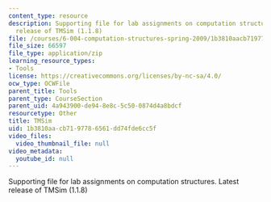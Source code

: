 ```yaml
---
content_type: resource
description: Supporting file for lab assignments on computation structures. Latest
  release of TMSim (1.1.8)
file: /courses/6-004-computation-structures-spring-2009/1b3810aacb7197786561dd74fde6cc5f_tmsim.jar
file_size: 66597
file_type: application/zip
learning_resource_types:
- Tools
license: https://creativecommons.org/licenses/by-nc-sa/4.0/
ocw_type: OCWFile
parent_title: Tools
parent_type: CourseSection
parent_uid: 4a943900-de94-8e8c-5c50-0874d4a8bdcf
resourcetype: Other
title: TMSim
uid: 1b3810aa-cb71-9778-6561-dd74fde6cc5f
video_files:
  video_thumbnail_file: null
video_metadata:
  youtube_id: null
---
```

Supporting file for lab assignments on computation structures. Latest release of TMSim (1.1.8)